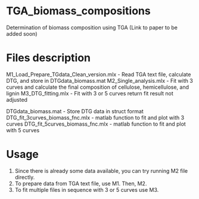 # TGA_biomass_compositions
Determination of biomass composition using TGA
(Link to paper to be added soon)

# Files description
M1_Load_Prepare_TGdata_Clean_version.mlx  - Read TGA text file, calculate DTG, and store in DTGdata_biomass.mat
M2_Single_analysis.mlx - Fit with 3 curves and calculate the final composition of cellulose, hemicellulose, and lignin
M3_DTG_fitting.mlx - Fit with 3 or 5 curves return fit result not adjusted

DTGdata_biomass.mat - Store DTG data in struct format
DTG_fit_3curves_biomass_fnc.mlx - matlab function to fit and plot with 3 curves
DTG_fit_5curves_biomass_fnc.mlx - matlab function to fit and plot with 5 curves

# Usage
1. Since there is already some data available, you can try running M2 file directly.
2. To prepare data from TGA text file, use M1. Then, M2.
3. To fit multiple files in sequence with 3 or 5 curves use M3.
